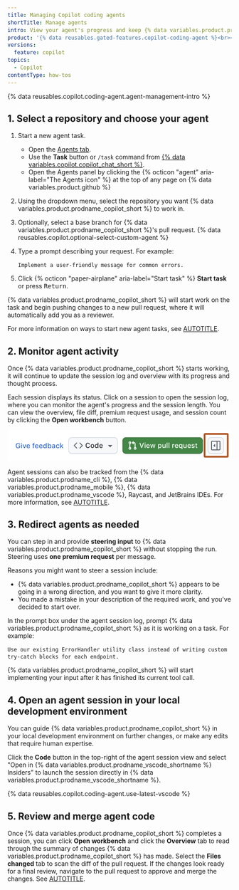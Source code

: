 ```yaml
---
title: Managing Copilot coding agents
shortTitle: Manage agents
intro: View your agent's progress and keep {% data variables.product.prodname_copilot_short %} on task.
product: '{% data reusables.gated-features.copilot-coding-agent %}<br><a href="https://github.com/features/copilot/plans?ref_product=copilot&ref_type=purchase&ref_style=button&utm_source=docs-signup-copilot-coding-agent&utm_medium=docs&utm_campaign=universe25post" target="_blank" class="btn btn-primary mt-3 mr-3 no-underline"><span>Sign up for {% data variables.product.prodname_copilot_short %}</span> {% octicon "link-external" height:16 %}</a>'
versions:
  feature: copilot
topics:
  - Copilot
contentType: how-tos
---
```


{% data reusables.copilot.coding-agent.agent-management-intro %}

## 1. Select a repository and choose your agent

1. Start a new agent task.

    * Open the [Agents tab](https://github.com/copilot/agents?ref_product=copilot&ref_type=engagement&ref_style=text&utm_source=docs-web-copilot-coding-agent&utm_medium=docs&utm_campaign=universe25post).
    * Use the **Task** button or `/task` command from [{% data variables.copilot.copilot_chat_short %}](https://github.com/copilot?ref_product=copilot&ref_type=engagement&ref_style=text&utm_source=docs-web-copilot-chat&utm_medium=docs&utm_campaign=universe25post).
    * Open the Agents panel by clicking the {% octicon "agent" aria-label="The Agents icon" %} at the top of any page on {% data variables.product.github %}
1. Using the dropdown menu, select the repository you want {% data variables.product.prodname_copilot_short %} to work in.
1. Optionally, select a base branch for {% data variables.product.prodname_copilot_short %}'s pull request.
{% data reusables.copilot.optional-select-custom-agent %}
1. Type a prompt describing your request. For example:

    ```text
    Implement a user-friendly message for common errors.
    ```

1. Click {% octicon "paper-airplane" aria-label="Start task" %} **Start task** or press <kbd>Return</kbd>.

  {% data variables.product.prodname_copilot_short %} will start work on the task and begin pushing changes to a new pull request, where it will automatically add you as a reviewer.

For more information on ways to start new agent tasks, see [AUTOTITLE](/copilot/how-tos/use-copilot-agents/coding-agent/create-a-pr).

## 2. Monitor agent activity

Once {% data variables.product.prodname_copilot_short %} starts working, it will continue to update the session log and overview with its progress and thought process.

Each session displays its status. Click on a session to open the session log, where you can monitor the agent's progress and the session length. You can view the overview, file diff, premium request usage, and session count by clicking the **Open workbench** button.

![Screenshot of the top-right corner of the agents tab on {% data variables.product.github %}. The "Open workbench button is highlighted in a dark orange outline.](/assets/images/help/copilot/coding-agent/open-workbench.png)

Agent sessions can also be tracked from the {% data variables.product.prodname_cli %}, {% data variables.product.prodname_mobile %}, {% data variables.product.prodname_vscode %}, Raycast, and JetBrains IDEs. For more information, see [AUTOTITLE](/copilot/how-tos/use-copilot-agents/coding-agent/track-copilot-sessions).

## 3. Redirect agents as needed

You can step in and provide **steering input** to {% data variables.product.prodname_copilot_short %} without stopping the run. Steering uses **one premium request** per message.

Reasons you might want to steer a session include:

* {% data variables.product.prodname_copilot_short %} appears to be going in a wrong direction, and you want to give it more clarity.
* You made a mistake in your description of the required work, and you've decided to start over.

In the prompt box under the agent session log, prompt {% data variables.product.prodname_copilot_short %} as it is working on a task. For example:

  ```text
  Use our existing ErrorHandler utility class instead of writing custom try-catch blocks for each endpoint.
  ```

{% data variables.product.prodname_copilot_short %} will start implementing your input after it has finished its current tool call.

## 4. Open an agent session in your local development environment

You can guide {% data variables.product.prodname_copilot_short %} in your local development environment on further changes, or make any edits that require human expertise.

Click the **Code** button in the top-right of the agent session view and select "Open in {% data variables.product.prodname_vscode_shortname %} Insiders" to launch the session directly in {% data variables.product.prodname_vscode_shortname %}.

{% data reusables.copilot.coding-agent.use-latest-vscode %}

## 5. Review and merge agent code

Once {% data variables.product.prodname_copilot_short %} completes a session, you can click **Open workbench** and click the **Overview** tab to read through the summary of changes {% data variables.product.prodname_copilot_short %} has made. Select the **Files changed** tab to scan the diff of the pull request. If the changes look ready for a final review, navigate to the pull request to approve and merge the changes. See [AUTOTITLE](/copilot/how-tos/use-copilot-agents/coding-agent/review-copilot-prs).
